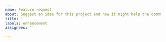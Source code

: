 ```yaml
---
name: Feature request
about: Suggest an idea for this project and how it might help the community
title: ''
labels: enhancement
assignees: ''

---
```


<!--
Hi!  Read this; it's important.

This is an issue tracker for Autometa.  File feature requests about
Autometa here.

-->
